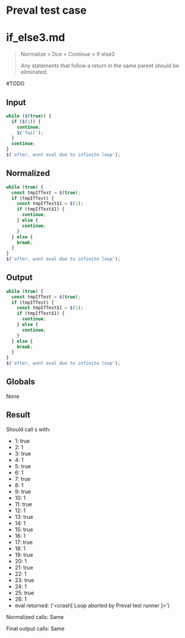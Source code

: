 # Preval test case

# if_else3.md

> Normalize > Dce > Continue > If else3
>
> Any statements that follow a return in the same parent should be eliminated.

#TODO

## Input

`````js filename=intro
while ($(true)) {
  if ($(1)) {
    continue;
    $('fail');
  }
  continue;
}
$('after, wont eval due to infinite loop');
`````

## Normalized

`````js filename=intro
while (true) {
  const tmpIfTest = $(true);
  if (tmpIfTest) {
    const tmpIfTest$1 = $(1);
    if (tmpIfTest$1) {
      continue;
    } else {
      continue;
    }
  } else {
    break;
  }
}
$('after, wont eval due to infinite loop');
`````

## Output

`````js filename=intro
while (true) {
  const tmpIfTest = $(true);
  if (tmpIfTest) {
    const tmpIfTest$1 = $(1);
    if (tmpIfTest$1) {
      continue;
    } else {
      continue;
    }
  } else {
    break;
  }
}
$('after, wont eval due to infinite loop');
`````

## Globals

None

## Result

Should call `$` with:
 - 1: true
 - 2: 1
 - 3: true
 - 4: 1
 - 5: true
 - 6: 1
 - 7: true
 - 8: 1
 - 9: true
 - 10: 1
 - 11: true
 - 12: 1
 - 13: true
 - 14: 1
 - 15: true
 - 16: 1
 - 17: true
 - 18: 1
 - 19: true
 - 20: 1
 - 21: true
 - 22: 1
 - 23: true
 - 24: 1
 - 25: true
 - 26: 1
 - eval returned: ('<crash[ Loop aborted by Preval test runner ]>')

Normalized calls: Same

Final output calls: Same
